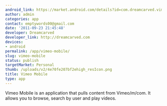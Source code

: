 ```yaml
---
android_link: https://market.android.com/details?id=com.dreamcarved.vimeo
author: admin
categories: app
contact: emptywords00@gmail.com
date: '2011-09-23 21:45:48'
developer: Dreamcarved
developer_link: http://dreamcarved.com
devices: 
- android
permalink: /app/vimeo-mobile/
slug: vimeo-mobile
status: publish
targetMarket: Personal
thumb: /uploads/v2/4e70fe207bf2ehigh_resIcon.png
title: Vimeo Mobile
type: app
---
```


Vimeo Mobile is an application that pulls content from Vimeo/m/com. It allows you to browse, search by user and play videos.